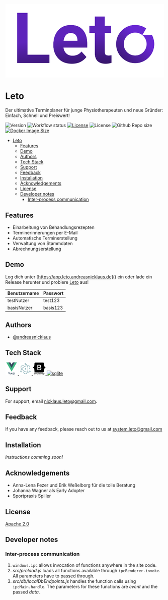 
![Logo](./app/src/assets/img/Leto%20-%20Text.svg)


# Leto

Der ultimative Terminplaner für junge Physiotherapeuten und neue Gründer: Einfach, Schnell und Preiswert!

![Version](https://img.shields.io/github/v/release/Calpollo/leto?style=for-the-badge&logo=github)
![Workflow status](https://img.shields.io/github/actions/workflow/status/Calpollo/leto/docker-images.yml?style=for-the-badge&logo=github)
[![License](https://img.shields.io/badge/License-Apache_2.0-blue.svg?style=for-the-badge&logo=github)](https://opensource.org/licenses/Apache-2.0)
![License](https://img.shields.io/github/last-commit/Calpollo/leto?style=for-the-badge&logo=github)
![Github Repo size](https://img.shields.io/github/repo-size/Calpollo/leto?style=for-the-badge&logo=github)
[![Docker Image Size](https://img.shields.io/docker/image-size/letoapp/leto/latest?style=for-the-badge&logo=docker)](https://hub.docker.com/repository/docker/letoapp/leto/general)


- [Leto](#leto)
  - [Features](#features)
  - [Demo](#demo)
  - [Authors](#authors)
  - [Tech Stack](#tech-stack)
  - [Support](#support)
  - [Feedback](#feedback)
  - [Installation](#installation)
  - [Acknowledgements](#acknowledgements)
  - [License](#license)
  - [Developer notes](#developer-notes)
    - [Inter-process communication](#inter-process-communication)

## Features

- Einarbeitung von Behandlungsrezepten
- Terminerinnerungen per E-Mail
- Automatische Terminerstellung
- Verwaltung von Stammdaten
- Abrechnungserstellung

## Demo

Log dich unter [https://app.leto.andreasnicklaus.de]() ein oder lade ein Release herunter und probiere [Leto](https://leot.andreasnicklaus.de) aus!

| Benutzername | Passwort |
| ------------ | -------- |
| testNutzer   | test123  |
| basisNutzer  | basis123 |

## Authors

- [@andreasnicklaus](https://www.github.com/andreasnicklaus)


## Tech Stack

<a href="https://vuejs.org/" target="_blank" rel="noreferrer"> <img src="https://raw.githubusercontent.com/devicons/devicon/master/icons/vuejs/vuejs-original-wordmark.svg" alt="vuejs" width="40" height="40"/> </a>
<a href="https://www.electronjs.org" target="_blank" rel="noreferrer"> <img src="https://raw.githubusercontent.com/devicons/devicon/master/icons/electron/electron-original.svg" alt="electron" width="40" height="40"/> </a>
<a href="https://getbootstrap.com" target="_blank" rel="noreferrer"> <img src="https://raw.githubusercontent.com/devicons/devicon/master/icons/bootstrap/bootstrap-plain-wordmark.svg" alt="bootstrap" width="40" height="40"/> </a>
<a href="https://www.sqlite.org/" target="_blank" rel="noreferrer"> <img src="https://www.vectorlogo.zone/logos/sqlite/sqlite-icon.svg" alt="sqlite" width="40" height="40"/> </a>

## Support

For support, email nicklaus.leto@gmail.com.


## Feedback

If you have any feedback, please reach out to us at system.leto@gmail.com


## Installation

*Instructions comming soon!*
## Acknowledgements

 - Anna-Lena Fezer und Erik Weßelborg für die tolle Beratung
 - Johanna Wagner als Early Adopter
 - Sportpraxis Spiller

## License

[Apache 2.0](https://opensource.org/licenses/Apache-2.0)



## Developer notes

### Inter-process communication

1. `windows.ipc` allows invocation of functions anywhere in the site code.
2. *src/preload.js* loads all functions available through `ipcRenderer.invoke`. All parameters have to passed through.
3. *src/db/localDbEndpoints.js* handles the function calls using `ipcMain.handle`. The parameters for these functions are *event* and the passed *data*.